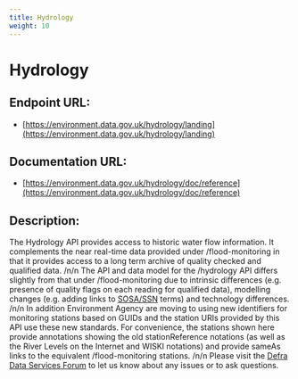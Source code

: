 ```yaml
---
title: Hydrology
weight: 10
---
```


# Hydrology

## Endpoint URL:
 - [https://environment.data.gov.uk/hydrology/landing](https://environment.data.gov.uk/hydrology/landing)

## Documentation URL:
 - [https://environment.data.gov.uk/hydrology/doc/reference](https://environment.data.gov.uk/hydrology/doc/reference)

## Description:
The Hydrology API provides access to historic water flow information. It complements the near real-time data provided under /flood-monitoring in that it provides access to a long term archive of quality checked and qualified data. /n/n The API and data model for the /hydrology API differs slightly from that under /flood-monitoring due to intrinsic differences (e.g. presence of quality flags on each reading for qualified data), modelling changes (e.g. adding links to [SOSA/SSN](https://www.w3.org/TR/vocab-ssn/) terms) and technology differences. /n/n In addition Environment Agency are moving to using new identifiers for monitoring stations based on GUIDs and the station URIs provided by this API use these new standards. For convenience, the stations shown here provide annotations showing the old stationReference notations (as well as the River Levels on the Internet and WISKI notations) and provide sameAs links to the equivalent /flood-monitoring stations. /n/n Please visit the [Defra Data Services Forum](https://support.environment.data.gov.uk/hc/en-gb) to let us know about any issues or to ask questions.

